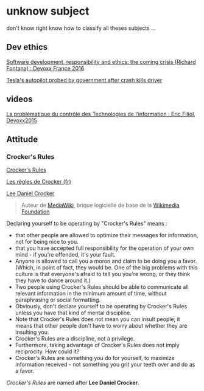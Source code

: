 # unknow subject

don't know right know how to classify all theses subjects ...

## Dev ethics

[Software development, responsibility and ethics: the coming crisis (Richard Fontana) : Devoxx France 2016](https://www.youtube.com/watch?v=___k3hCQHEU&index=10&list=PLTbQvx84FrAS5clN9i8_LFUQxcMY7qXAO)

[Tesla's autopilot probed by government after crash kills driver](http://money.cnn.com/2016/06/30/technology/tesla-autopilot-death/index.html?iid=EL)

## videos

[La problématique du contrôle des Technologies de l’information : Eric Filiol, Devoxx2015](https://www.youtube.com/watch?v=Vfb_bgGWptg&index=8&list=PLklQqdqnBkPgctKh1xIvF4eFGtmvUvE2b)

## Attitude

### Crocker's Rules

[Crocker's Rules](http://sl4.org/crocker.html)

[Les règles de Crocker (fr)](http://lilom.com/blog/?p=2681)

[Lee Daniel Crocker](https://fr.wikipedia.org/wiki/Lee_Daniel_Crocker)

> Auteur de [MediaWiki](https://fr.wikipedia.org/wiki/MediaWiki), brique logicielle de base de la [Wikimedia Foundation](https://fr.wikipedia.org/wiki/Wikimedia_Foundation)

Declaring yourself to be operating by "Crocker's Rules" means :

- that other people are allowed to optimize their messages for information, not for being nice to you.  
- that you have accepted full responsibility for the operation of your own mind - if you're offended, it's your fault.  
- Anyone is allowed to call you a moron and claim to be doing you a favor.  
(Which, in point of fact, they would be.  One of the big problems with this culture is that everyone's afraid to 
tell you you're wrong, or they think they have to dance around it.)  
- Two people using Crocker's Rules should be able to communicate all relevant information in the minimum amount of time, 
without paraphrasing or social formatting.  
- Obviously, don't declare yourself to be operating by Crocker's Rules unless you have that kind of mental discipline.
- Note that Crocker's Rules does not mean you can insult people; it means that other people don't have to worry about 
whether they are insulting you.  
- Crocker's Rules are a discipline, not a privilege.  
- Furthermore, taking advantage of Crocker's Rules does not imply reciprocity.  How could it?  
- Crocker's Rules are something you do for yourself, to maximize information received - not something you grit your 
teeth over and do as a favor.

*Crocker's Rules* are named after **Lee Daniel Crocker**.
 
